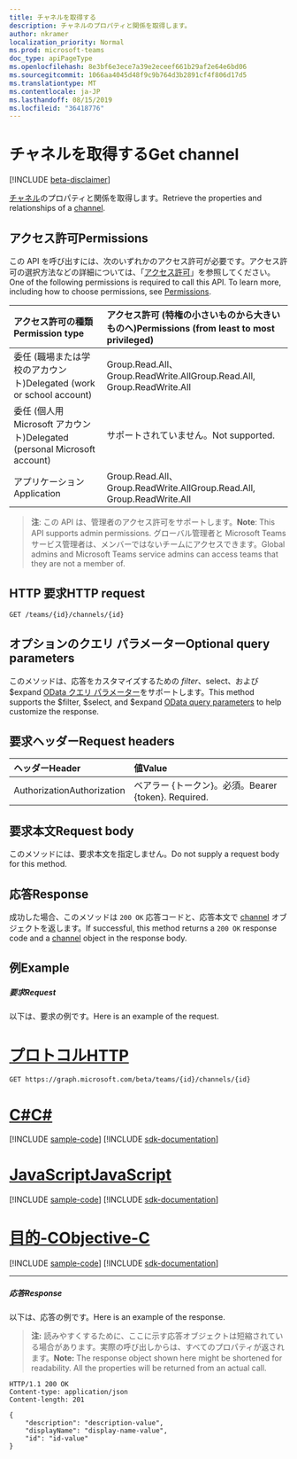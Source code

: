 ```yaml
---
title: チャネルを取得する
description: チャネルのプロパティと関係を取得します。
author: nkramer
localization_priority: Normal
ms.prod: microsoft-teams
doc_type: apiPageType
ms.openlocfilehash: 8e3bf6e3ece7a39e2eceef661b29af2e64e6bd06
ms.sourcegitcommit: 1066aa4045d48f9c9b764d3b2891cf4f806d17d5
ms.translationtype: MT
ms.contentlocale: ja-JP
ms.lasthandoff: 08/15/2019
ms.locfileid: "36418776"
---
```

# <a name="get-channel"></a><span data-ttu-id="d6101-103">チャネルを取得する</span><span class="sxs-lookup"><span data-stu-id="d6101-103">Get channel</span></span>

[!INCLUDE [beta-disclaimer](../../includes/beta-disclaimer.md)]

<span data-ttu-id="d6101-104">[チャネル](../resources/channel.md)のプロパティと関係を取得します。</span><span class="sxs-lookup"><span data-stu-id="d6101-104">Retrieve the properties and relationships of a [channel](../resources/channel.md).</span></span>

## <a name="permissions"></a><span data-ttu-id="d6101-105">アクセス許可</span><span class="sxs-lookup"><span data-stu-id="d6101-105">Permissions</span></span>
<span data-ttu-id="d6101-p101">この API を呼び出すには、次のいずれかのアクセス許可が必要です。アクセス許可の選択方法などの詳細については、「[アクセス許可](/graph/permissions-reference)」を参照してください。</span><span class="sxs-lookup"><span data-stu-id="d6101-p101">One of the following permissions is required to call this API. To learn more, including how to choose permissions, see [Permissions](/graph/permissions-reference).</span></span>

|<span data-ttu-id="d6101-108">アクセス許可の種類</span><span class="sxs-lookup"><span data-stu-id="d6101-108">Permission type</span></span>      | <span data-ttu-id="d6101-109">アクセス許可 (特権の小さいものから大きいものへ)</span><span class="sxs-lookup"><span data-stu-id="d6101-109">Permissions (from least to most privileged)</span></span>              |
|:--------------------|:---------------------------------------------------------|
|<span data-ttu-id="d6101-110">委任 (職場または学校のアカウント)</span><span class="sxs-lookup"><span data-stu-id="d6101-110">Delegated (work or school account)</span></span> | <span data-ttu-id="d6101-111">Group.Read.All、Group.ReadWrite.All</span><span class="sxs-lookup"><span data-stu-id="d6101-111">Group.Read.All, Group.ReadWrite.All</span></span>    |
|<span data-ttu-id="d6101-112">委任 (個人用 Microsoft アカウント)</span><span class="sxs-lookup"><span data-stu-id="d6101-112">Delegated (personal Microsoft account)</span></span> | <span data-ttu-id="d6101-113">サポートされていません。</span><span class="sxs-lookup"><span data-stu-id="d6101-113">Not supported.</span></span>    |
|<span data-ttu-id="d6101-114">アプリケーション</span><span class="sxs-lookup"><span data-stu-id="d6101-114">Application</span></span> | <span data-ttu-id="d6101-115">Group.Read.All、Group.ReadWrite.All</span><span class="sxs-lookup"><span data-stu-id="d6101-115">Group.Read.All, Group.ReadWrite.All</span></span>    |

> <span data-ttu-id="d6101-116">**注**: この API は、管理者のアクセス許可をサポートします。</span><span class="sxs-lookup"><span data-stu-id="d6101-116">**Note**: This API supports admin permissions.</span></span> <span data-ttu-id="d6101-117">グローバル管理者と Microsoft Teams サービス管理者は、メンバーではないチームにアクセスできます。</span><span class="sxs-lookup"><span data-stu-id="d6101-117">Global admins and Microsoft Teams service admins can access teams that they are not a member of.</span></span>

## <a name="http-request"></a><span data-ttu-id="d6101-118">HTTP 要求</span><span class="sxs-lookup"><span data-stu-id="d6101-118">HTTP request</span></span>
<!-- { "blockType": "ignored" } -->
```http
GET /teams/{id}/channels/{id}

```

## <a name="optional-query-parameters"></a><span data-ttu-id="d6101-119">オプションのクエリ パラメーター</span><span class="sxs-lookup"><span data-stu-id="d6101-119">Optional query parameters</span></span>

<span data-ttu-id="d6101-120">このメソッドは、応答をカスタマイズするための $filter、$select、および $expand [OData クエリ パラメーター](/graph/query-parameters)をサポートします。</span><span class="sxs-lookup"><span data-stu-id="d6101-120">This method supports the $filter, $select, and $expand [OData query parameters](/graph/query-parameters) to help customize the response.</span></span>

## <a name="request-headers"></a><span data-ttu-id="d6101-121">要求ヘッダー</span><span class="sxs-lookup"><span data-stu-id="d6101-121">Request headers</span></span>
| <span data-ttu-id="d6101-122">ヘッダー</span><span class="sxs-lookup"><span data-stu-id="d6101-122">Header</span></span>       | <span data-ttu-id="d6101-123">値</span><span class="sxs-lookup"><span data-stu-id="d6101-123">Value</span></span> |
|:---------------|:--------|
| <span data-ttu-id="d6101-124">Authorization</span><span class="sxs-lookup"><span data-stu-id="d6101-124">Authorization</span></span>  | <span data-ttu-id="d6101-p103">ベアラー {トークン}。必須。</span><span class="sxs-lookup"><span data-stu-id="d6101-p103">Bearer {token}. Required.</span></span>  |

## <a name="request-body"></a><span data-ttu-id="d6101-127">要求本文</span><span class="sxs-lookup"><span data-stu-id="d6101-127">Request body</span></span>
<span data-ttu-id="d6101-128">このメソッドには、要求本文を指定しません。</span><span class="sxs-lookup"><span data-stu-id="d6101-128">Do not supply a request body for this method.</span></span>

## <a name="response"></a><span data-ttu-id="d6101-129">応答</span><span class="sxs-lookup"><span data-stu-id="d6101-129">Response</span></span>

<span data-ttu-id="d6101-130">成功した場合、このメソッドは `200 OK` 応答コードと、応答本文で [channel](../resources/channel.md) オブジェクトを返します。</span><span class="sxs-lookup"><span data-stu-id="d6101-130">If successful, this method returns a `200 OK` response code and a [channel](../resources/channel.md) object in the response body.</span></span>
## <a name="example"></a><span data-ttu-id="d6101-131">例</span><span class="sxs-lookup"><span data-stu-id="d6101-131">Example</span></span>
##### <a name="request"></a><span data-ttu-id="d6101-132">要求</span><span class="sxs-lookup"><span data-stu-id="d6101-132">Request</span></span>
<span data-ttu-id="d6101-133">以下は、要求の例です。</span><span class="sxs-lookup"><span data-stu-id="d6101-133">Here is an example of the request.</span></span>

# <a name="httptabhttp"></a>[<span data-ttu-id="d6101-134">プロトコル</span><span class="sxs-lookup"><span data-stu-id="d6101-134">HTTP</span></span>](#tab/http)
<!-- {
  "blockType": "request",
  "name": "get_channel"
}-->
```http
GET https://graph.microsoft.com/beta/teams/{id}/channels/{id}
```
# <a name="ctabcsharp"></a>[<span data-ttu-id="d6101-135">C#</span><span class="sxs-lookup"><span data-stu-id="d6101-135">C#</span></span>](#tab/csharp)
[!INCLUDE [sample-code](../includes/snippets/csharp/get-channel-csharp-snippets.md)]
[!INCLUDE [sdk-documentation](../includes/snippets/snippets-sdk-documentation-link.md)]

# <a name="javascripttabjavascript"></a>[<span data-ttu-id="d6101-136">JavaScript</span><span class="sxs-lookup"><span data-stu-id="d6101-136">JavaScript</span></span>](#tab/javascript)
[!INCLUDE [sample-code](../includes/snippets/javascript/get-channel-javascript-snippets.md)]
[!INCLUDE [sdk-documentation](../includes/snippets/snippets-sdk-documentation-link.md)]

# <a name="objective-ctabobjc"></a>[<span data-ttu-id="d6101-137">目的-C</span><span class="sxs-lookup"><span data-stu-id="d6101-137">Objective-C</span></span>](#tab/objc)
[!INCLUDE [sample-code](../includes/snippets/objc/get-channel-objc-snippets.md)]
[!INCLUDE [sdk-documentation](../includes/snippets/snippets-sdk-documentation-link.md)]

---

##### <a name="response"></a><span data-ttu-id="d6101-138">応答</span><span class="sxs-lookup"><span data-stu-id="d6101-138">Response</span></span>
<span data-ttu-id="d6101-139">以下は、応答の例です。</span><span class="sxs-lookup"><span data-stu-id="d6101-139">Here is an example of the response.</span></span> 

><span data-ttu-id="d6101-p104">**注:** 読みやすくするために、ここに示す応答オブジェクトは短縮されている場合があります。実際の呼び出しからは、すべてのプロパティが返されます。</span><span class="sxs-lookup"><span data-stu-id="d6101-p104">**Note:** The response object shown here might be shortened for readability. All the properties will be returned from an actual call.</span></span>
<!-- {
  "blockType": "response",
  "truncated": true,
  "@odata.type": "microsoft.graph.channel"
} -->
```http
HTTP/1.1 200 OK
Content-type: application/json
Content-length: 201

{
    "description": "description-value",
    "displayName": "display-name-value",
    "id": "id-value"
}
```

<!-- uuid: 8fcb5dbc-d5aa-4681-8e31-b001d5168d79
2015-10-25 14:57:30 UTC -->
<!--
{
  "type": "#page.annotation",
  "description": "Get channel",
  "keywords": "",
  "section": "documentation",
  "tocPath": "",
  "suppressions": [
  ]
}
-->
